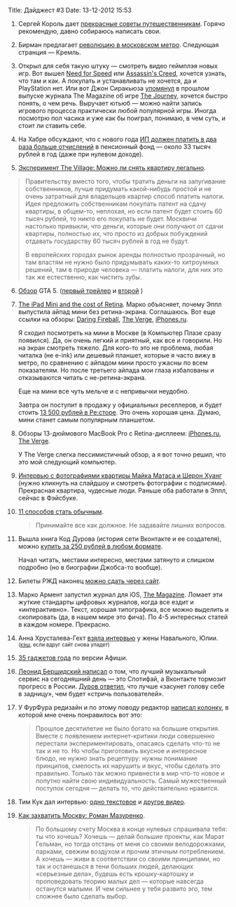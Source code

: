 Title: Дайджест #3
Date: 13-12-2012 15:53

1. Сергей Король дает [прекрасные советы путешественникам](http://ctrl-c-writer.ru/travel-tips/). Горячо рекомендую, давно собираюсь написать свои.

2. Бирман предлагает [революцию в московском метро](http://ilyabirman.ru/projects/moscow-metro-reloaded/). Следующая странция — Кремль.

3. Открыл для себя такую штуку — смотреть видео геймплэя новых игр.  Вот вышел [Need for Speed](http://www.youtube.com/watch?v=E4jhP5EwY6U) или [Assassin's Creed](http://www.youtube.com/watch?v=Cppwdn61zW4), хочется узнать, что там и как. А покупать и устанавливать не хочется, да и PlayStation нет. Или вот Джон Сиракьюза [упомянул](http://the-magazine.org/2/strange-game) в прошлом выпуске журнала The Magazine об игре [The Journey](http://www.youtube.com/watch?v=15tWK-Gi084), хочется быстро понять, о чем речь. Выручает ютьюб — можно найти запись игрового процесса практически любой популярной игры. Иногда посмотрю пол часика и уже как бы поиграл, понимаю, в чем суть, и стоит ли ставить себе.

4. На Хабре обсуждают, что с нового года [ИП должен платить в два раза больше отчислений](http://habrahabr.ru/post/161955/#habracut) в пенсионный фонд — около 33 тысяч рублей в год (даже при нулевом доходе).

5. [Эксперимент The Village: Можно ли снять квартиру легально](http://www.the-village.ru/village/city/city/119164-arenda).
> Правительству вместо того, чтобы тратить деньги на запугивание собственников, лучше придумать какой-нибудь простой и не очень затратный для владельцев квартир способ платить налоги. Идея предложить собственникам покупать патент на сдачу квартиры, в общем-то, неплохая, но если патент будет стоить 60 тысяч рублей, то никто его покупать не будет. Москвичи настолько привыкли, что деньги, которые они получают от сдачи квартиры, полностью их, что просто из добрых побуждений отдавать государству 60 тысяч рублей в год не будут.
>
> В европейских городах рынок аренды полностью прозрачный, но там властям не нужно было придумывать каких-то хитроумных решений, там в природе человека — платить налоги, для них это так же естественно, как чистить зубы.

6. [Обзор](http://www.guardian.co.uk/technology/gamesblog/2012/nov/12/grand-theft-auto-v-preview-gta-5?CMP=twt_gu) GTA 5. ([первый трейлер](http://www.youtube.com/watch?v=QkkoHAzjnUs) и [второй](http://www.youtube.com/watch?v=Vzue74y7A84) )

7. [The iPad Mini and the cost of Retina](http://www.marco.org/2012/11/12/ipad-mini-cost-of-retina). Марко объясняет, почему Эппл выпустила айпад мини без ретина-экрана. Соглашаюсь. Вот еще ссылки на обзоры: [Daring Fireball](http://daringfireball.net/2012/10/ipad_mini), [The Verge](http://www.theverge.com/2012/10/30/3576178/apple-ipad-mini-review), [iPhones.ru](http://www.iphones.ru/iNotes/ipad-mini-review).

    Я сходил посмотреть на мини в Москве (в Компьютер Плазе сразу появился). Да, он очень легкий и приятный, как все и говорили. Но на экран смотреть тяжело. Для кого-то это не проблема, любая читалка (не e-ink) или дешевый планшет, которые я часто вижу в метро, по сравнению с айпадом мини просто ужасны по всем показателям. Но после третьего айпада мои глаза избалованы и отказываются читать с не-ретина-экрана.

    Еще на мини все чуть мельче и с непривычки неудобно.

    Завтра он поступит в продажу у официальных реселлеров, и будет стоить [13 500 рублей в Ре:сторе](http://re-store.ru/apple-ipad/ipad-mini/white-16gb-wi-fi/). Это очень хорошая цена. Думаю, мини станет самым популярным планшетом.

8. Обзоры 13-дюймового MacBook Pro с Retina-дисплеем: [iPhones.ru](http://www.iphones.ru/iNotes/13-inch-retina-macbook-pro-review), [The Verge](http://www.theverge.com/2012/11/1/3585082/13-inch-macbook-pro-with-retina-display-review).

    У The Verge слегка пессимистичный обзор, а я вот точно решил, что это мой следующий компьютер.

9. [Интервью с фотографиями квартиры Майка Матаса и Шерон Хуанг](http://www.refinery29.com/mike-matas-sharon-hwang) (нужно кликнуть на слайдшоу и смотреть фотографии с подписями). Прекрасная квартира, чудесные люди. Раньше оба работали в Эппл, сейчас в Фэйсбуке.

10. [11 способов стать обычным](http://www.adme.ru/psihologiya/11-sposobov-stat-obychnym-441405).
    
    > Принимайте все как должное. Не задавайте лишних вопросов.

11. Вышла книга Код Дурова (история сети Вконтакте и ее создателя), можно [купить за 250 рублей в любом формате](http://www.litres.ru/nikolay-kononov-2/kod-durova-realnaya-istoriya-vkontakte-i-ee-sozdatelya/). 

    Начал читать, местами интересно, местами затянуто и слишком подробно (но в биографии Джобса-то вообще).

12. Билеты РЖД наконец [можно сдать через сайт](http://www.afisha.ru/article/tracks-flow-here-orfo-degreed-rzhd/).

13. Марко Армент запустил журнал для iOS, [The Magazine](http://the-magazine.org/). Ломает эти жуткие стандарты цифровых журналов, когда все ездит и «интерактивно». Текст, хорошая типографика, все можно выделить и скопировать (да, в нашем мире это фича). По 4-5 интересных статей в каждом номере. Прекрасно.

14. Анна Хрусталева-Гехт [взяла интервью](http://sncmagazine.ru/?p=2784) у жены Навального, Юлии. <small>([кэш](http://www.peeep.us/0d839448), если вдруг сайт снова упадет)</small>

15. [35 гаджетов года](http://www.afisha.ru/article/best-gadgets-guide-2012/) по версии Афиши.

16. [Леонид Бершидский написал](http://www.snob.ru/selected/entry/55458) о том, что лучший музыкальный сервис на сегодняшний день — это Спотифай, а Вконтакте тормозит прогресс в России. [Дуров ответил](https://vk.com/wall-33393308_45798?reply=46005), что лучше «засунет голову себе в задницу», чем будет «стричь пользователей».

17. У ФурФура редизайн и по этому поводу редактор [написал колонку](http://www.furfurmag.ru/furfur/all/furfur-blog/161850-brand-new-furfur), в которой мне очень понравилось вот это:

    > Прошлое десятилетие не было богато на большие открытия. Вместе с появлением интернет-критики люди совершенно перестали экспериментировать, опасаясь сделать что-то не так и не то. Но чтобы приготовить вкусное и интересное блюдо, не нужно знать рецептуру: нужны понимание принципов, смелость их нарушить и вкус, чтобы сделать это правильно. Только так можно привнести в мир что-то новое и попутно найти свою индивидуальность. Cамый мужественный поступок сегодня — делать то, что действительно нравится.

18. Тим Кук дал интервью: [одно текстовое](http://www.bloomberg.com/news/2012-12-06/cook-says-lives-enriched-matters-more-than-money-made-interview.html) и [другое видео](http://rockcenter.nbcnews.com/_news/2012/12/06/15708290-apple-ceo-tim-cook-announces-plans-to-manufacture-mac-computers-in-usa).

19. [Как захватить Москву: Роман Мазуренко](http://www.afisha.ru/article/how-to-make-it-in-moscow/page7/).
    
    > По большому счету Москва в конце нулевых спрашивала тебя: ты что хочешь? Хочешь — делай большие проекты, как Марат Гельман, но тогда отстань от меня со своими велодорожками, парками, свежим воздухом и прочим этичным потреблением. А хочешь — живи в соответствии со своими принципами, но так и останешься в тени больших людей, делающих «серьезные дела», будешь есть крошку-картошку и проповедовать теорию малых дел — которые навсегда останутся малыми. И чем сильнее у тебя развито эго, тем сложнее было сделать выбор.